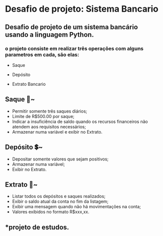 
# Desafio de projeto: Sistema Bancario 

## Desafio de projeto de um sistema bancário usando a linguagem Python.

### o projeto consiste em realizar três operações com alguns parametros em cada, são elas:

- Saque

- Depósito

- Extrato Bancario


## Saque 💸~
- Permitir somente três saques diários;
- Limite de R$500.00 por saque;
- Indicar a insuficiência de saldo quando os recursos financeiros não atendem aos requisitos necessários;
- Armazenar numa variável e exibir no Extrato.

## Depósito 💲~
- Depositar somente valores que sejam positivos;
- Armazenar numa variável;
- Exibir no Extrato.

## Extrato 📃~
- Listar todos os depósitos e saques realizados;
- Exibir o saldo atual da conta no fim da listagem;
- Exibir uma mensagem quando não há movimentações na conta;
- Valores exibidos no formato R$xxx,xx.

## *projeto de estudos.

